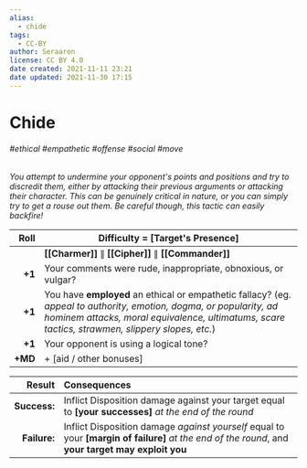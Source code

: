 ```yaml
---
alias:
  - chide
tags:
  - CC-BY
author: Seraaron
license: CC BY 4.0
date created: 2021-11-11 23:21
date updated: 2021-11-30 17:15
---
```


# Chide

###### #ethical #empathetic #offense #social #move

_You attempt to undermine your opponent's points and positions and try to discredit them, either by attacking their previous arguments or attacking their character. This can be genuinely critical in nature, or you can simply try to get a rouse out them. Be careful though, this tactic can easily backfire!_

|    Roll | Difficulty = [Target's Presence]                                                                                                                                                                                      |
| ------: | --------------------------------------------------------------------------------------------------------------------------------------------------------------------------------------------------------------------- |
|         | **[[Charmer]]** ∥ **[[Cipher]]** ∥ **[[Commander]]**                                                                                                                                                                  |
|  **+1** | Your comments were rude, inappropriate, obnoxious, or vulgar?                                                                                                                                                         |
|  **+1** | You have **employed** an ethical or empathetic fallacy? (eg. _appeal to authority, emotion, dogma, or popularity, ad hominem attacks, moral equivalence, ultimatums, scare tactics, strawmen, slippery slopes, etc._) |
|  **+1** | Your opponent is using a logical tone?                                                                                                                                                                                |
| **+MD** | + [aid / other bonuses]                                                                                                                                                                                               |

|       Result | Consequences                                                                                                                                       |
| -----------: | :------------------------------------------------------------------------------------------------------------------------------------------------- |
| **Success:** | Inflict Disposition damage against your target equal to **[your successes]** _at the end of the round_                                             |
| **Failure:** | Inflict Disposition damage _against yourself_ equal to your **[margin of failure]** _at the end of the round_, and **your target may exploit you** |
